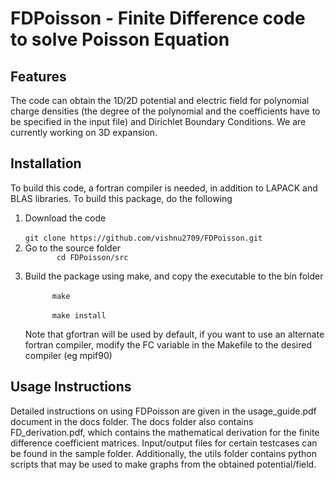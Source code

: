 # FDPoisson - Finite Difference code to solve Poisson Equation



## Features
The code can obtain the 1D/2D potential and electric field for polynomial charge densities (the degree of the polynomial and the coefficients have to be specified in the input file) and Dirichlet Boundary Conditions. We are currently working on 3D expansion.

## Installation

To build this code, a fortran compiler is needed, in addition to LAPACK and BLAS libraries. To build this package, do the following
<ol>
  <li> Download the code <br>
<code>
git clone https://github.com/vishnu2709/FDPoisson.git
</code>
   <li> Go to the source folder
     <code>
       cd FDPoisson/src
     </code>
   <li> Build the package using make, and copy the executable to the bin folder <br>
    <code>
      make </code> <br> <code>
      make install
     </code> <br>
     Note that gfortran will be used by default, if you want to use an alternate fortran compiler, modify the FC variable in the Makefile to the desired compiler (eg mpif90)
</ol>
   

## Usage Instructions

Detailed instructions on using FDPoisson are given in the usage_guide.pdf document in the docs folder. The docs folder also contains FD_derivation.pdf, which contains the mathematical derivation for the finite difference coefficient matrices. Input/output files for certain testcases can be found in the sample folder. Additionally, the utils folder contains python scripts that may be used to make graphs from the obtained potential/field. 
